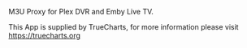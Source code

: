 

M3U Proxy for Plex DVR and Emby Live TV.

This App is supplied by TrueCharts, for more information please visit https://truecharts.org
